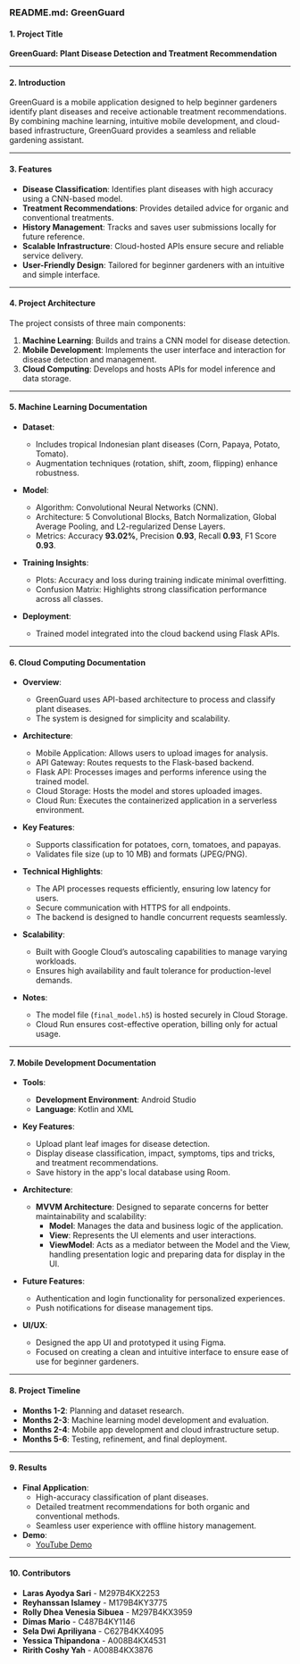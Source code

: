 ### **README.md: GreenGuard**

#### **1. Project Title**
**GreenGuard: Plant Disease Detection and Treatment Recommendation**

---

#### **2. Introduction**
GreenGuard is a mobile application designed to help beginner gardeners identify plant diseases and receive actionable treatment recommendations. By combining machine learning, intuitive mobile development, and cloud-based infrastructure, GreenGuard provides a seamless and reliable gardening assistant.

---

#### **3. Features**
- **Disease Classification**: Identifies plant diseases with high accuracy using a CNN-based model.
- **Treatment Recommendations**: Provides detailed advice for organic and conventional treatments.
- **History Management**: Tracks and saves user submissions locally for future reference.
- **Scalable Infrastructure**: Cloud-hosted APIs ensure secure and reliable service delivery.
- **User-Friendly Design**: Tailored for beginner gardeners with an intuitive and simple interface.

---

#### **4. Project Architecture**
The project consists of three main components:
1. **Machine Learning**: Builds and trains a CNN model for disease detection.
2. **Mobile Development**: Implements the user interface and interaction for disease detection and management.
3. **Cloud Computing**: Develops and hosts APIs for model inference and data storage.

---

#### **5. Machine Learning Documentation**
- **Dataset**:
  - Includes tropical Indonesian plant diseases (Corn, Papaya, Potato, Tomato).
  - Augmentation techniques (rotation, shift, zoom, flipping) enhance robustness.
  
- **Model**:
  - Algorithm: Convolutional Neural Networks (CNN).
  - Architecture: 5 Convolutional Blocks, Batch Normalization, Global Average Pooling, and L2-regularized Dense Layers.
  - Metrics: Accuracy **93.02%**, Precision **0.93**, Recall **0.93**, F1 Score **0.93**.

- **Training Insights**:
  - Plots: Accuracy and loss during training indicate minimal overfitting.
  - Confusion Matrix: Highlights strong classification performance across all classes.

- **Deployment**:
  - Trained model integrated into the cloud backend using Flask APIs.

---

#### **6. Cloud Computing Documentation**
- **Overview**:
  - GreenGuard uses API-based architecture to process and classify plant diseases.
  - The system is designed for simplicity and scalability.

- **Architecture**:
  - Mobile Application: Allows users to upload images for analysis.
  - API Gateway: Routes requests to the Flask-based backend.
  - Flask API: Processes images and performs inference using the trained model.
  - Cloud Storage: Hosts the model and stores uploaded images.
  - Cloud Run: Executes the containerized application in a serverless environment.

- **Key Features**:
  - Supports classification for potatoes, corn, tomatoes, and papayas.
  - Validates file size (up to 10 MB) and formats (JPEG/PNG).
  
- **Technical Highlights**:
  - The API processes requests efficiently, ensuring low latency for users.
  - Secure communication with HTTPS for all endpoints.
  - The backend is designed to handle concurrent requests seamlessly.

- **Scalability**:
  - Built with Google Cloud’s autoscaling capabilities to manage varying workloads.
  - Ensures high availability and fault tolerance for production-level demands.

- **Notes**:
  - The model file (`final_model.h5`) is hosted securely in Cloud Storage.
  - Cloud Run ensures cost-effective operation, billing only for actual usage.

---

#### **7. Mobile Development Documentation**

- **Tools**:
  - **Development Environment**: Android Studio
  - **Language**: Kotlin and XML

- **Key Features**:
  - Upload plant leaf images for disease detection.
  - Display disease classification, impact, symptoms, tips and tricks, and treatment recommendations.
  - Save history in the app's local database using Room.

- **Architecture**:
  - **MVVM Architecture**: Designed to separate concerns for better maintainability and scalability:
    - **Model**: Manages the data and business logic of the application.
    - **View**: Represents the UI elements and user interactions.
    - **ViewModel**: Acts as a mediator between the Model and the View, handling presentation logic and preparing data for display in the UI.

- **Future Features**:
  - Authentication and login functionality for personalized experiences.
  - Push notifications for disease management tips.

- **UI/UX**:
  - Designed the app UI and prototyped it using Figma.
  - Focused on creating a clean and intuitive interface to ensure ease of use for beginner gardeners.

---

#### **8. Project Timeline**
- **Months 1-2**: Planning and dataset research.
- **Months 2-3**: Machine learning model development and evaluation.
- **Months 2-4**: Mobile app development and cloud infrastructure setup.
- **Months 5-6**: Testing, refinement, and final deployment.

---

#### **9. Results**
- **Final Application**:
  - High-accuracy classification of plant diseases.
  - Detailed treatment recommendations for both organic and conventional methods.
  - Seamless user experience with offline history management.
- **Demo**:  
  - [YouTube Demo](https://youtu.be/VuQTxuD7fTW)

---

#### **10. Contributors**
- **Laras Ayodya Sari** - M297B4KX2253  
- **Reyhanssan Islamey** - M179B4KY3775  
- **Rolly Dhea Venesia Sibuea** - M297B4KX3959  
- **Dimas Mario** - C487B4KY1146  
- **Sela Dwi Apriliyana** - C627B4KX4095  
- **Yessica Thipandona** - A008B4KX4531  
- **Ririth Coshy Yah** - A008B4KX3876